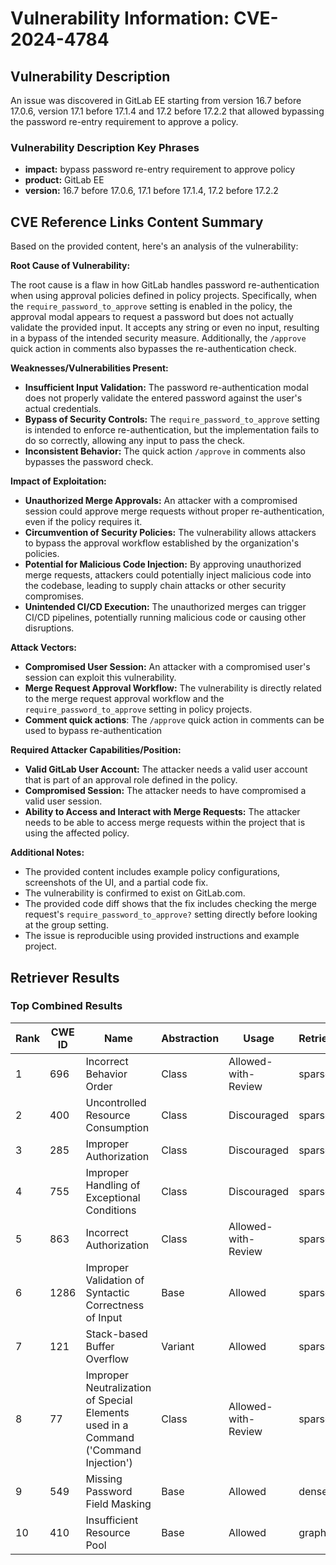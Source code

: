 # Vulnerability Information: CVE-2024-4784

## Vulnerability Description
An issue was discovered in GitLab EE starting from version 16.7 before 17.0.6, version 17.1 before 17.1.4 and 17.2 before 17.2.2 that allowed bypassing the password re-entry requirement to approve a policy.

### Vulnerability Description Key Phrases
- **impact:** bypass password re-entry requirement to approve policy
- **product:** GitLab EE
- **version:** 16.7 before 17.0.6, 17.1 before 17.1.4, 17.2 before 17.2.2

## CVE Reference Links Content Summary
Based on the provided content, here's an analysis of the vulnerability:

**Root Cause of Vulnerability:**

The root cause is a flaw in how GitLab handles password re-authentication when using approval policies defined in policy projects. Specifically, when the `require_password_to_approve` setting is enabled in the policy, the approval modal appears to request a password but does not actually validate the provided input. It accepts any string or even no input, resulting in a bypass of the intended security measure. Additionally, the `/approve` quick action in comments also bypasses the re-authentication check.

**Weaknesses/Vulnerabilities Present:**

*   **Insufficient Input Validation:** The password re-authentication modal does not properly validate the entered password against the user's actual credentials.
*   **Bypass of Security Controls:** The `require_password_to_approve` setting is intended to enforce re-authentication, but the implementation fails to do so correctly, allowing any input to pass the check.
*   **Inconsistent Behavior:** The quick action `/approve` in comments also bypasses the password check.

**Impact of Exploitation:**

*   **Unauthorized Merge Approvals:** An attacker with a compromised session could approve merge requests without proper re-authentication, even if the policy requires it.
*   **Circumvention of Security Policies:** The vulnerability allows attackers to bypass the approval workflow established by the organization's policies.
*   **Potential for Malicious Code Injection:** By approving unauthorized merge requests, attackers could potentially inject malicious code into the codebase, leading to supply chain attacks or other security compromises.
*   **Unintended CI/CD Execution:** The unauthorized merges can trigger CI/CD pipelines, potentially running malicious code or causing other disruptions.

**Attack Vectors:**

*   **Compromised User Session:** An attacker with a compromised user's session can exploit this vulnerability.
*   **Merge Request Approval Workflow:** The vulnerability is directly related to the merge request approval workflow and the `require_password_to_approve` setting in policy projects.
*   **Comment quick actions**: The `/approve` quick action in comments can be used to bypass re-authentication

**Required Attacker Capabilities/Position:**

*   **Valid GitLab User Account:** The attacker needs a valid user account that is part of an approval role defined in the policy.
*   **Compromised Session:** The attacker needs to have compromised a valid user session.
*   **Ability to Access and Interact with Merge Requests:** The attacker needs to be able to access merge requests within the project that is using the affected policy.

**Additional Notes:**

*   The provided content includes example policy configurations, screenshots of the UI, and a partial code fix.
*   The vulnerability is confirmed to exist on GitLab.com.
*   The provided code diff shows that the fix includes checking the merge request's `require_password_to_approve?` setting directly before looking at the group setting.
*   The issue is reproducible using provided instructions and example project.

## Retriever Results

### Top Combined Results

| Rank | CWE ID | Name | Abstraction | Usage  | Retrievers | Individual Scores |
|------|--------|------|-------------|-------|------------|-------------------|
| 1 | 696 | Incorrect Behavior Order | Class | Allowed-with-Review | sparse | 0.083 |
| 2 | 400 | Uncontrolled Resource Consumption | Class | Discouraged | sparse | 0.082 |
| 3 | 285 | Improper Authorization | Class | Discouraged | sparse | 0.079 |
| 4 | 755 | Improper Handling of Exceptional Conditions | Class | Discouraged | sparse | 0.078 |
| 5 | 863 | Incorrect Authorization | Class | Allowed-with-Review | sparse | 0.077 |
| 6 | 1286 | Improper Validation of Syntactic Correctness of Input | Base | Allowed | sparse | 0.077 |
| 7 | 121 | Stack-based Buffer Overflow | Variant | Allowed | sparse | 0.077 |
| 8 | 77 | Improper Neutralization of Special Elements used in a Command ('Command Injection') | Class | Allowed-with-Review | sparse | 0.076 |
| 9 | 549 | Missing Password Field Masking | Base | Allowed | dense | 0.546 |
| 10 | 410 | Insufficient Resource Pool | Base | Allowed | graph | 0.002 |

